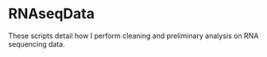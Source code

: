 # RNAseqData
These scripts detail how I perform cleaning and preliminary analysis on RNA sequencing data.
